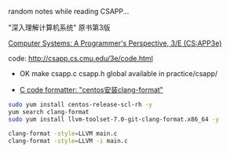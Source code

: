 random notes while reading CSAPP...

"深入理解计算机系统" 原书第3版

[Computer Systems: A Programmer's Perspective, 3/E (CS:APP3e)](http://csapp.cs.cmu.edu/)

code: http://csapp.cs.cmu.edu/3e/code.html

+ OK make csapp.c csapp.h global available in practice/csapp/

+ [C code formatter: "centos安装clang-format"](https://www.jianshu.com/p/91265382bace)
```bash
sudo yum install centos-release-scl-rh -y
yum search clang-format
sudo yum install llvm-toolset-7.0-git-clang-format.x86_64 -y

clang-format -style=LLVM main.c
clang-format -style=LLVM -i main.c
```
